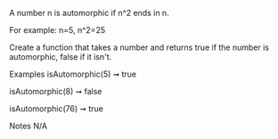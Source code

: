 A number n is automorphic if n^2 ends in n.

For example: n=5, n^2=25

Create a function that takes a number and returns true if the number is automorphic, false if it isn't.

Examples
isAutomorphic(5) ➞ true

isAutomorphic(8) ➞ false

isAutomorphic(76) ➞ true

Notes
N/A